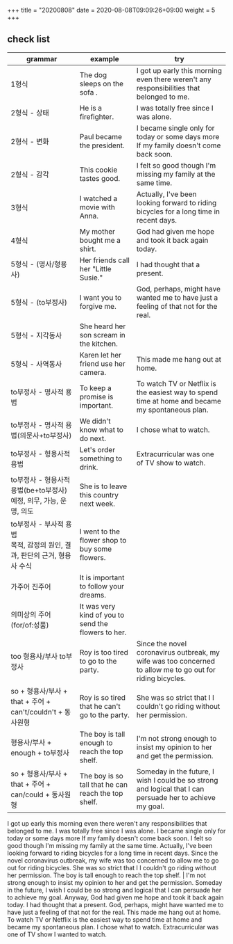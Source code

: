 +++
title = "20200808"
date =  2020-08-08T09:09:26+09:00
weight = 5
+++


## check list

 grammar | example | try |
---|---|---|
1형식 |  The dog sleeps on the sofa . | I got up early this morning even there weren't any responsibilities that belonged to me.
2형식 - 상태 | He is a firefighter. | I was totally free since I was alone.
2형식 - 변화 | Paul became the president. | I became single only for today or some days more If my family doesn't come back soon.
2형식 - 감각 | This cookie tastes good. | I felt so good though I'm missing my family at the same time.
3형식 | I watched a movie with Anna. | Actually, I've been looking forward to riding bicycles for a long time in recent days.
4형식 | My mother bought me a shirt. | God had given me hope and took it back again today.
5형식 - (명사/형용사) | Her friends call her "Little Susie." | I had thought that a present.
5형식 - (to부정사) | I want you to forgive me. | God, perhaps, might have wanted me to have just a feeling of that not for the real.
5형식 - 지각동사 | She heard her son scream in the kitchen. | 
5형식 - 사역동사 | Karen let her friend use her camera. |  This made me hang out at home.
to부정사 - 명사적 용법 | To keep a promise is important. | To watch TV or Netflix is the easiest way to spend time at home and became my spontaneous plan.
to부정사 - 명사적 용법(의문사+to부정사) | We didn't know what to do next. | I chose what to watch.
to부정사 - 형용사적 용법 | Let's order something to drink. | Extracurricular was one of TV show to watch.
to부정사 - 형용사적 용법(be+to부정사)</br> 예정, 의무, 가능, 운명, 의도 | She is to leave this country next week. |
to부정사 - 부사적 용법</br> 목적, 감정의 원인, 결과, 판단의 근거, 형용사 수식 | I went to the flower shop to buy some flowers. |
가주어 진주어 | It is important to follow your dreams. |
의미상의 주어 (for/of:성품) | It was very kind of you to send the flowers to her. |
too 형용사/부사 to부정사 | Roy is too tired to go to the party. | Since the novel coronavirus outbreak, my wife was too concerned to allow me to go out for riding bicycles.
so + 형용사/부사 + that + 주어 + can't/couldn't + 동사원형 | Roy is so tired that he can't go to the party. | She was so strict that I I couldn't go riding without her permission.
형용사/부사 + enough + to부정사 | The boy is tall enough to reach the top shelf. | I'm not strong enough to insist my opinion to her and get the permission.
so + 형용사/부사 + that + 주어 + can/could + 동사원형 | The boy is so tall that he can reach the top shelf. | Someday in the future, I wish I could be so strong and logical that I can persuade her to achieve my goal.




I got up early this morning even there weren't any responsibilities that belonged to me.
I was totally free since I was alone.
I became single only for today or some days more If my family doesn't come back soon.
I felt so good though I'm missing my family at the same time.
Actually, I've been looking forward to riding bicycles for a long time in recent days.
Since the novel coronavirus outbreak, my wife was too concerned to allow me to go out for riding bicycles.
She was so strict that I I couldn't go riding without her permission.
The boy is tall enough to reach the top shelf. | I'm not strong enough to insist my opinion to her and get the permission.
Someday in the future, I wish I could be so strong and logical that I can persuade her to achieve my goal.
Anyway, God had given me hope and took it back again today.
I had thought that a present.
God, perhaps, might have wanted me to have just a feeling of that not for the real.
This made me hang out at home.
To watch TV or Netflix is the easiest way to spend time at home and became my spontaneous plan.
I chose what to watch.
Extracurricular was one of TV show I wanted to watch.
